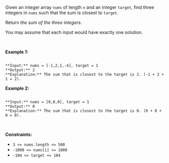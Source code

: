 Given an integer array `nums` of length `n` and an integer `target`, find three integers in `nums` such that the sum is closest to `target`.


Return *the sum of the three integers*.


You may assume that each input would have exactly one solution.


 


**Example 1:**



```

**Input:** nums = [-1,2,1,-4], target = 1
**Output:** 2
**Explanation:** The sum that is closest to the target is 2. (-1 + 2 + 1 = 2).

```

**Example 2:**



```

**Input:** nums = [0,0,0], target = 1
**Output:** 0
**Explanation:** The sum that is closest to the target is 0. (0 + 0 + 0 = 0).

```

 


**Constraints:**


* `3 <= nums.length <= 500`
* `-1000 <= nums[i] <= 1000`
* `-104 <= target <= 104`



